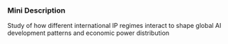### Mini Description

Study of how different international IP regimes interact to shape global AI development patterns and economic power distribution
